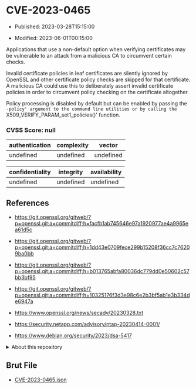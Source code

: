 # CVE-2023-0465

- Published: 2023-03-28T15:15:00

- Modified: 2023-06-01T00:15:00

Applications that use a non-default option when verifying certificates may be
vulnerable to an attack from a malicious CA to circumvent certain checks.

Invalid certificate policies in leaf certificates are silently ignored by
OpenSSL and other certificate policy checks are skipped for that certificate.
A malicious CA could use this to deliberately assert invalid certificate policies
in order to circumvent policy checking on the certificate altogether.

Policy processing is disabled by default but can be enabled by passing
the `-policy' argument to the command line utilities or by calling the
`X509_VERIFY_PARAM_set1_policies()' function.

### CVSS Score: **null**

| authentication | complexity | vector |
| --- | --- | --- |
| undefined | undefined | undefined |

| confidentiality | integrity | availability |
| --- | --- | --- |
| undefined | undefined | undefined |

## References

* https://git.openssl.org/gitweb/?p=openssl.git;a=commitdiff;h=facfb1ab745646e97a1920977ae4a9965ea61d5c

* https://git.openssl.org/gitweb/?p=openssl.git;a=commitdiff;h=1dd43e0709fece299b15208f36cc7c76209ba0bb

* https://git.openssl.org/gitweb/?p=openssl.git;a=commitdiff;h=b013765abfa80036dc779dd0e50602c57bb3bf95

* https://git.openssl.org/gitweb/?p=openssl.git;a=commitdiff;h=10325176f3d3e98c6e2b3bf5ab1e3b334de6947a

* https://www.openssl.org/news/secadv/20230328.txt

* https://security.netapp.com/advisory/ntap-20230414-0001/

* https://www.debian.org/security/2023/dsa-5417

<details>
<summary>About this repository</summary> 

  This repository is part of the project [Live Hack CVE](https://github.com/Live-Hack-CVE). Main website can be found [www.live-hack.org](https://www.live-hack.org) 
  
  Made by [Sn0wAlice](https://github.com/Sn0wAlice) for the people that care about security and need to have a feed of the latest CVEs. Hope you enjoy it, don't forget to star the repo and follow me on [Twitter](https://twitter.com/Sn0wAlice) and [Github](https://github.com/Sn0wAlice). And that is my [personnal website](https://www.alice-snow.me/)

  - [Home Page](https://github.com/Live-Hack-CVE)
  - [Framework](https://github.com/Live-Hack-CVE/cve-framework)
  - [CVE database](https://github.com/Live-Hack-CVE/full_database)
  - [Changelog](https://github.com/Live-Hack-CVE/Changelog)
</details>

## Brut File

* [CVE-2023-0465.json](https://raw.githubusercontent.com/Live-Hack-CVE/full_database/main/cves/2023/CVE-2023-0465.json)


